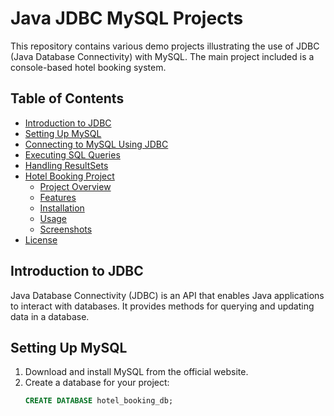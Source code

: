 # Java JDBC MySQL Projects

This repository contains various demo projects illustrating the use of JDBC (Java Database Connectivity) with MySQL. The main project included is a console-based hotel booking system.

## Table of Contents
- [Introduction to JDBC](#introduction-to-jdbc)
- [Setting Up MySQL](#setting-up-mysql)
- [Connecting to MySQL Using JDBC](#connecting-to-mysql-using-jdbc)
- [Executing SQL Queries](#executing-sql-queries)
- [Handling ResultSets](#handling-resultsets)
- [Hotel Booking Project](#hotel-booking-project)
  - [Project Overview](#project-overview)
  - [Features](#features)
  - [Installation](#installation)
  - [Usage](#usage)
  - [Screenshots](#screenshots)
- [License](#license)

## Introduction to JDBC
Java Database Connectivity (JDBC) is an API that enables Java applications to interact with databases. It provides methods for querying and updating data in a database.

## Setting Up MySQL
1. Download and install MySQL from the official website.
2. Create a database for your project:
   ```sql
   CREATE DATABASE hotel_booking_db;
